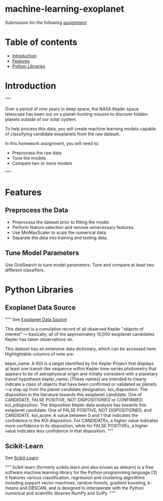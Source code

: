 # machine-learning-exoplanet

Submission for the following [assignment](https://mindful-conscience-812198.netlify.app/21-machine-learning/homework/exoplanet/)

Table of contents
=================

<!--ts-->
   * [Introduction](#Introduction)
   * [Features](#Features)
   * [Python Libraries](#Python-Libraries)
<!--te-->

# Introduction

"""

Over a period of nine years in deep space, the NASA Kepler space telescope has been out on a planet-hunting mission to discover hidden planets outside of our solar system.

To help process this data, you will create machine learning models capable of classifying candidate exoplanets from the raw dataset.

In this homework assignment, you will need to:

* Preprocess the raw data
* Tune the models
* Compare two or more models

"""

# Features

## Preprocess the Data

* Preprocess the dataset prior to fitting the model.
* Perform feature selection and remove unnecessary features.
* Use MinMaxScaler to scale the numerical data.
* Separate the data into training and testing data.

## Tune Model Parameters
Use GridSearch to tune model parameters.
Tune and compare at least two different classifiers.

# Python Libraries

## Exoplanet Data Source

"""
See [Exoplanet Data Source](https://www.kaggle.com/nasa/kepler-exoplanet-search-results)

This dataset is a cumulative record of all observed Kepler "objects of interest" — basically, all of the approximately 10,000 exoplanet candidates Kepler has taken observations on.

This dataset has an extensive data dictionary, which can be accessed here. Highlightable columns of note are:

kepoi_name: A KOI is a target identified by the Kepler Project that displays at least one transit-like sequence within Kepler time-series photometry that appears to be of astrophysical origin and initially consistent with a planetary transit hypothesis
kepler_name: [These names] are intended to clearly indicate a class of objects that have been confirmed or validated as planets—a step up from the planet candidate designation.
koi_disposition: The disposition in the literature towards this exoplanet candidate. One of CANDIDATE, FALSE POSITIVE, NOT DISPOSITIONED or CONFIRMED.
koi_pdisposition: The disposition Kepler data analysis has towards this exoplanet candidate. One of FALSE POSITIVE, NOT DISPOSITIONED, and CANDIDATE.
koi_score: A value between 0 and 1 that indicates the confidence in the KOI disposition. For CANDIDATEs, a higher value indicates more confidence in its disposition, while for FALSE POSITIVEs, a higher value indicates less confidence in that disposition.
"""

## Scikit-Learn

See [Scikit-Learn](https://en.wikipedia.org/wiki/Scikit-learn)

"""
Scikit-learn (formerly scikits.learn and also known as sklearn) is a free software machine learning library for the Python programming language.[3] It features various classification, regression and clustering algorithms including support vector machines, random forests, gradient boosting, k-means and DBSCAN, and is designed to interoperate with the Python numerical and scientific libraries NumPy and SciPy.
"""

